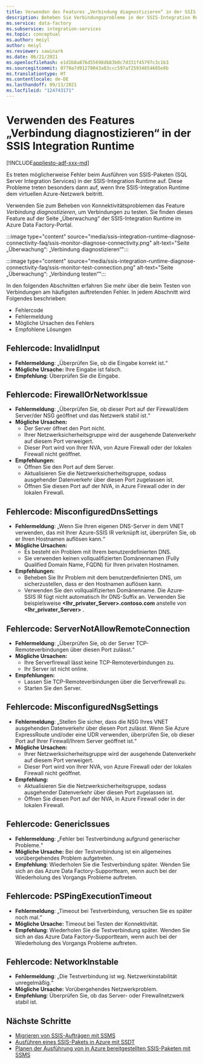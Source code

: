 ```yaml
---
title: Verwenden des Features „Verbindung diagnostizieren“ in der SSIS Integration Runtime
description: Beheben Sie Verbindungsprobleme in der SSIS-Integration Runtime mithilfe des Features „Verbindung diagnostizieren“.
ms.service: data-factory
ms.subservice: integration-services
ms.topic: conceptual
ms.author: meiyl
author: meiyl
ms.reviewer: sawinark
ms.date: 06/21/2021
ms.openlocfilehash: e1d1b8a876d55698db83b0c7d331f45797c3c1b3
ms.sourcegitcommit: 0770a7d91278043a83ccc597af25934854605e8b
ms.translationtype: HT
ms.contentlocale: de-DE
ms.lasthandoff: 09/13/2021
ms.locfileid: "124743171"
---
```

# <a name="use-the-diagnose-connectivity-feature-in-the-ssis-integration-runtime"></a>Verwenden des Features „Verbindung diagnostizieren“ in der SSIS Integration Runtime

[!INCLUDE[appliesto-adf-xxx-md](includes/appliesto-adf-xxx-md.md)]

Es treten möglicherweise Fehler beim Ausführen von SSIS-Paketen (SQL Server Integration Services) in der SSIS-Integration Runtime auf. Diese Probleme treten besonders dann auf, wenn Ihre SSIS-Integration Runtime dem virtuellen Azure-Netzwerk beitritt.

Verwenden Sie zum Beheben von Konnektivitätsproblemen das Feature *Verbindung diagnostizieren*, um Verbindungen zu testen. Sie finden dieses Feature auf der Seite „Überwachung“ der SSIS-Integration Runtime im Azure Data Factory-Portal.

 :::image type="content" source="media/ssis-integration-runtime-diagnose-connectivity-faq/ssis-monitor-diagnose-connectivity.png" alt-text="Seite „Überwachung“: „Verbindung diagnostizieren“":::

 :::image type="content" source="media/ssis-integration-runtime-diagnose-connectivity-faq/ssis-monitor-test-connection.png" alt-text="Seite „Überwachung“: „Verbindung testen“":::

In den folgenden Abschnitten erfahren Sie mehr über die beim Testen von Verbindungen am häufigsten auftretenden Fehler. In jedem Abschnitt wird Folgendes beschrieben:

- Fehlercode
- Fehlermeldung
- Mögliche Ursachen des Fehlers
- Empfohlene Lösungen

## <a name="error-code-invalidinput"></a>Fehlercode: InvalidInput

- **Fehlermeldung**: „Überprüfen Sie, ob die Eingabe korrekt ist.“
- **Mögliche Ursache:** Ihre Eingabe ist falsch.
- **Empfehlung**: Überprüfen Sie die Eingabe.

## <a name="error-code-firewallornetworkissue"></a>Fehlercode: FirewallOrNetworkIssue

- **Fehlermeldung**: „Überprüfen Sie, ob dieser Port auf der Firewall/dem Server/der NSG geöffnet und das Netzwerk stabil ist.“
- **Mögliche Ursachen:**
  - Der Server öffnet den Port nicht.
  - Ihrer Netzwerksicherheitsgruppe wird der ausgehende Datenverkehr auf diesem Port verweigert.
  - Dieser Port wird von Ihrer NVA, von Azure Firewall oder der lokalen Firewall nicht geöffnet.
- **Empfehlungen:**
  - Öffnen Sie den Port auf dem Server.
  - Aktualisieren Sie die Netzwerksicherheitsgruppe, sodass ausgehender Datenverkehr über diesen Port zugelassen ist.
  - Öffnen Sie diesen Port auf der NVA, in Azure Firewall oder in der lokalen Firewall.

## <a name="error-code-misconfigureddnssettings"></a>Fehlercode: MisconfiguredDnsSettings

- **Fehlermeldung**: „Wenn Sie Ihren eigenen DNS-Server in dem VNET verwenden, das mit Ihrer Azure-SSIS IR verknüpft ist, überprüfen Sie, ob er Ihren Hostnamen auflösen kann.“
- **Mögliche Ursachen:**
  -  Es besteht ein Problem mit Ihrem benutzerdefinierten DNS.
  -  Sie verwenden keinen vollqualifizierten Domänennamen (Fully Qualified Domain Name, FQDN) für Ihren privaten Hostnamen.
- **Empfehlungen:**
  -  Beheben Sie Ihr Problem mit dem benutzerdefinierten DNS, um sicherzustellen, dass er den Hostnamen auflösen kann.
  -  Verwenden Sie den vollqualifizierten Domänenname. Die Azure-SSIS IR fügt nicht automatisch Ihr DNS-Suffix an. Verwenden Sie beispielsweise **<Ihr_privater_Server>.contoso.com** anstelle von **<Ihr_privater_Server>** .

## <a name="error-code-servernotallowremoteconnection"></a>Fehlercode: ServerNotAllowRemoteConnection

- **Fehlermeldung**: „Überprüfen Sie, ob der Server TCP-Remoteverbindungen über diesen Port zulässt.“
- **Mögliche Ursachen:**
  -  Ihre Serverfirewall lässt keine TCP-Remoteverbindungen zu.
  -  Ihr Server ist nicht online.
- **Empfehlungen:**
  -  Lassen Sie TCP-Remoteverbindungen über die Serverfirewall zu.
  -  Starten Sie den Server.
   
## <a name="error-code-misconfigurednsgsettings"></a>Fehlercode: MisconfiguredNsgSettings

- **Fehlermeldung**: „Stellen Sie sicher, dass die NSG Ihres VNET ausgehenden Datenverkehr über diesen Port zulässt. Wenn Sie Azure ExpressRoute und/oder eine UDR verwenden, überprüfen Sie, ob dieser Port auf Ihrer Firewall/Ihrem Server geöffnet ist.“
- **Mögliche Ursachen:**
  -  Ihrer Netzwerksicherheitsgruppe wird der ausgehende Datenverkehr auf diesem Port verweigert.
  -  Dieser Port wird von Ihrer NVA, von Azure Firewall oder der lokalen Firewall nicht geöffnet.
- **Empfehlung:**
  -  Aktualisieren Sie die Netzwerksicherheitsgruppe, sodass ausgehender Datenverkehr über diesen Port zugelassen ist.
  -  Öffnen Sie diesen Port auf der NVA, in Azure Firewall oder in der lokalen Firewall.

## <a name="error-code-genericissues"></a>Fehlercode: GenericIssues

- **Fehlermeldung**: „Fehler bei Testverbindung aufgrund generischer Probleme.“
- **Mögliche Ursache:** Bei der Testverbindung ist ein allgemeines vorübergehendes Problem aufgetreten.
- **Empfehlung**: Wiederholen Sie die Testverbindung später. Wenden Sie sich an das Azure Data Factory-Supportteam, wenn auch bei der Wiederholung des Vorgangs Probleme auftreten.

## <a name="error-code-pspingexecutiontimeout"></a>Fehlercode: PSPingExecutionTimeout

- **Fehlermeldung**: „Timeout bei Testverbindung, versuchen Sie es später noch mal.“
- **Mögliche Ursache:** Timeout bei Testen der Konnektivität.
- **Empfehlung**: Wiederholen Sie die Testverbindung später. Wenden Sie sich an das Azure Data Factory-Supportteam, wenn auch bei der Wiederholung des Vorgangs Probleme auftreten.

## <a name="error-code-networkinstable"></a>Fehlercode: NetworkInstable

- **Fehlermeldung**: „Die Testverbindung ist wg. Netzwerkinstabilität unregelmäßig.“
- **Mögliche Ursache:** Vorübergehendes Netzwerkproblem.
- **Empfehlung**: Überprüfen Sie, ob das Server- oder Firewallnetzwerk stabil ist.

## <a name="next-steps"></a>Nächste Schritte

- [Migrieren von SSIS-Aufträgen mit SSMS](how-to-migrate-ssis-job-ssms.md)
- [Ausführen eines SSIS-Pakets in Azure mit SSDT](how-to-invoke-ssis-package-ssdt.md)
- [Planen der Ausführung von in Azure bereitgestellten SSIS-Paketen mit SSMS](how-to-schedule-azure-ssis-integration-runtime.md)
